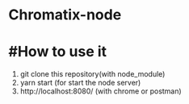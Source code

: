 # Chromatix-node

#How to use it
===
1. git clone this repository(with node_module)
2. yarn start (for start the node server)
3. http://localhost:8080/   (with chrome or postman)
